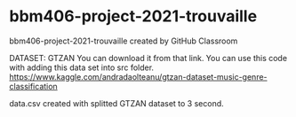 # bbm406-project-2021-trouvaille
bbm406-project-2021-trouvaille created by GitHub Classroom


DATASET: GTZAN
You can download it from that link. You can use this code with adding this data set into src folder.
https://www.kaggle.com/andradaolteanu/gtzan-dataset-music-genre-classification


data.csv created with splitted GTZAN dataset to 3 second.

